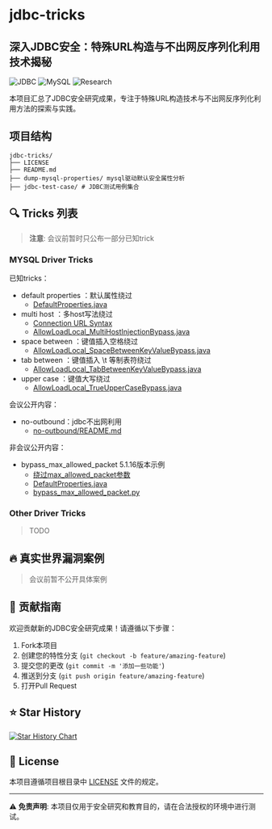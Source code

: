 # jdbc-tricks

## 深入JDBC安全：特殊URL构造与不出网反序列化利用技术揭秘

![JDBC](https://img.shields.io/badge/JDBC-Security-red)
![MySQL](https://img.shields.io/badge/MySQL-Driver-blue)
![Research](https://img.shields.io/badge/Security-Research-green)

本项目汇总了JDBC安全研究成果，专注于特殊URL构造技术与不出网反序列化利用方法的探索与实践。

## 项目结构
```-
jdbc-tricks/
├── LICENSE
├── README.md
├── dump-mysql-properties/ mysql驱动默认安全属性分析
├── jdbc-test-case/ # JDBC测试用例集合
```

## 🔍 Tricks 列表
> **注意**: 会议前暂时只公布一部分已知trick

### MYSQL Driver Tricks

已知tricks：
- default properties ：默认属性绕过
  - [DefaultProperties.java](jdbc-test-case/mysql-driver/version8/src/main/java/com/jdbc/tricks/default_properties/DefaultProperties.java)
- multi host ：多host写法绕过
  - [Connection URL Syntax](https://dev.mysql.com/doc/connector-j/en/connector-j-reference-jdbc-url-format.html#connector-j-url-user-credentials) 
  - [AllowLoadLocal_MultiHostInjectionBypass.java](jdbc-test-case/mysql-driver/version8/src/main/java/com/jdbc/tricks/multi_host/AllowLoadLocal_MultiHostInjectionBypass.java)
- space between ：键值插入空格绕过
  - [AllowLoadLocal_SpaceBetweenKeyValueBypass.java](jdbc-test-case/mysql-driver/version8/src/main/java/com/jdbc/tricks/space_between/AllowLoadLocal_SpaceBetweenKeyValueBypass.java)
- tab between  ：键值插入 \t 等制表符绕过
  - [AllowLoadLocal_TabBetweenKeyValueBypass.java](jdbc-test-case/mysql-driver/version8/src/main/java/com/jdbc/tricks/space_between/AllowLoadLocal_TabBetweenKeyValueBypass.java)
- upper case ：键值大写绕过
  - [AllowLoadLocal_TrueUpperCaseBypass.java](jdbc-test-case/mysql-driver/version8/src/main/java/com/jdbc/tricks/upper_case/AllowLoadLocal_TrueUpperCaseBypass.java)


会议公开内容：
- no-outbound：jdbc不出网利用
  - [no-outbound/README.md](jdbc-test-case/mysql-driver/no-outbound/README.md)


非会议公开内容：
- bypass_max_allowed_packet 5.1.16版本示例
  - [绕过max_allowed_packet参数](jdbc-test-case/mysql-driver/version5/src/main/java/com/jdbc/tricks/default_properties/README.md)
  - [DefaultProperties.java](jdbc-test-case/mysql-driver/version5/src/main/java/com/jdbc/tricks/default_properties/DefaultProperties.java)
  - [bypass_max_allowed_packet.py](jdbc-test-case/mysql-driver/version5/src/main/java/com/jdbc/tricks/default_properties/bypass_max_allowed_packet.py)

### Other Driver Tricks
> TODO

## 🔥 真实世界漏洞案例

> 会议前暂不公开具体案例


## 🤝 贡献指南

欢迎贡献新的JDBC安全研究成果！请遵循以下步骤：

1. Fork本项目
2. 创建您的特性分支 (`git checkout -b feature/amazing-feature`)
3. 提交您的更改 (`git commit -m '添加一些功能'`)
4. 推送到分支 (`git push origin feature/amazing-feature`)
5. 打开Pull Request

## ⭐ Star History

[![Star History Chart](https://api.star-history.com/svg?repos=yulate/jdbc-tricks&type=Date)](https://www.star-history.com/#yulate/jdbc-tricks&Date)

## 📄 License

本项目遵循项目根目录中 [LICENSE](LICENSE) 文件的规定。

---

⚠️ **免责声明**: 本项目仅用于安全研究和教育目的，请在合法授权的环境中进行测试。
